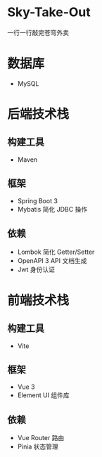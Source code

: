 # Sky-Take-Out

一行一行敲完苍穹外卖

# 数据库

- MySQL

# 后端技术栈

## 构建工具

- Maven

## 框架

- Spring Boot 3
- Mybatis 简化 JDBC 操作

## 依赖

- Lombok 简化 Getter/Setter
- OpenAPI 3 API 文档生成
- Jwt 身份认证


# 前端技术栈

## 构建工具

- Vite

## 框架

- Vue 3
- Element UI 组件库

## 依赖

- Vue Router 路由
- Pinia 状态管理
